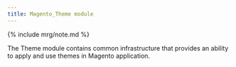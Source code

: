 ```yaml
---
title: Magento_Theme module
---
```


{% include mrg/note.md %}

The Theme module contains common infrastructure that provides an ability to apply and use themes in Magento application.
